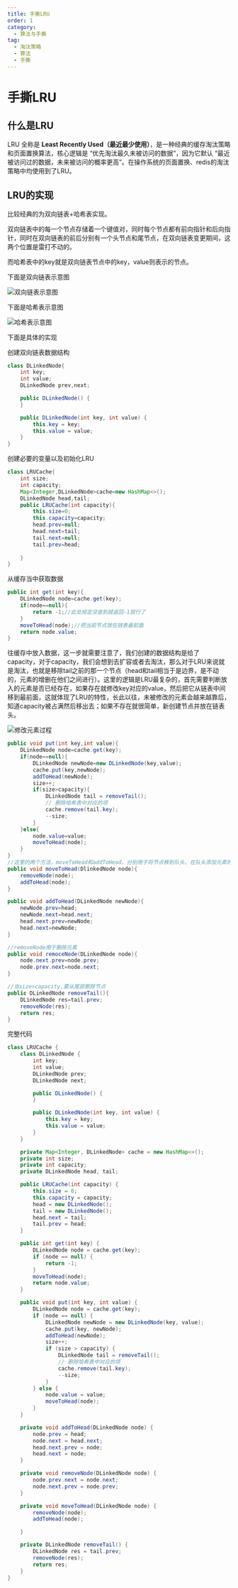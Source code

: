 ```yaml
---
title: 手撕LRU
order: 1
category:
  - 算法与手撕
tag:
  - 淘汰策略
  - 算法
  - 手撕
---
```


# 手撕LRU

## 什么是LRU

LRU 全称是 **Least Recently Used（最近最少使用）**，是一种经典的缓存淘汰策略和页面置换算法，核心逻辑是 “优先淘汰最久未被访问的数据”，因为它默认 “最近被访问过的数据，未来被访问的概率更高”。在操作系统的页面置换、redis的淘汰策略中均使用到了LRU。

## LRU的实现

比较经典的为双向链表+哈希表实现。

双向链表中的每一个节点存储着一个键值对，同时每个节点都有前向指针和后向指针，同时在双向链表的前后分别有一个头节点和尾节点，在双向链表变更期间，这两个位置是雷打不动的。

而哈希表中的key就是双向链表节点中的key，value则表示的节点。

下面是双向链表示意图

![双向链表示意图](https://typoraimagehosting.oss-cn-hangzhou.aliyuncs.com/img/image-20250919110529928.png)

下面是哈希表示意图

![哈希表示意图](https://typoraimagehosting.oss-cn-hangzhou.aliyuncs.com/img/image-20250919111652998.png)

下面是具体的实现

创建双向链表数据结构

```java
class DLinkedNode{
    int key;
    int value;
    DLinkedNode prev,next;

    public DLinkedNode() {
    }

    public DLinkedNode(int key, int value) {
        this.key = key;
        this.value = value;
    }
}
```

创建必要的变量以及初始化LRU

```java
class LRUCache{
	int size;
	int capacity;
	Map<Integer,DLinkedNode>cache=new HashMap<>();
	DLinkedNode head,tail;
	public LRUCache(int capacity){
		this.size=0;
		this.capacity=capacity;
		head.prev=null;
		head.next=tail;
		tail.next=null;
		tail.prev=head;
		
	}
}
```

从缓存当中获取数据

```java
public int get(int key){
	DLinkedNode node=cache.get(key);
    if(node==null){
		return -1;//此处规定没查到就返回-1就行了
    }
    moveToHead(node);//把当前节点放在链表最前面
    return node.value;
}
```



往缓存中放入数据，这一步就需要注意了，我们创建的数据结构是给了capacity，对于capacity，我们会想到去扩容或者去淘汰，那么对于LRU来说就是淘汰，也就是移除tail之前的那一个节点（head和tail相当于是边界，是不动的，元素的增删在他们之间进行）。这里的逻辑是LRU最复杂的，首先需要判断放入的元素是否已经存在，如果存在就修改key对应的value，然后把它从链表中间移到最前面，这就体现了LRU的特性，长此以往，未被修改的元素会越来越靠后，知道capacity被占满然后移出去；如果不存在就很简单，新创建节点并放在链表头。

![修改元素过程](https://typoraimagehosting.oss-cn-hangzhou.aliyuncs.com/img/image-20250919132356360.png)

```java
public void put(int key,int value){
    DLinkedNode node=cache.get(key);
    if(node==null){
        DLinkedNode newNode=new DLinkedNode(key,value);
        cache.put(key,newNode);
        addToHead(newNode);
        size++;
        if(size>capacity){
            DLinkedNode tail = removeTail();
            // 删除哈希表中对应的项
            cache.remove(tail.key);
            --size;
        }
    }else{
        node.value=value;
        moveToHead(node);
    }
}
//这里的两个方法，moveToHead和addToHead，分别用于将节点移到队头、在队头添加元素的情况。
public void moveToHead(DlinkedNode node){
    removeNode(node);
    addToHead(node);
}

public void addToHead(DLinkedNode newNode){
    newNode.prev=head;
    newNode.next=head.next;
    head.next.prev=newNode;
    head.next=newNode;
}

//removeNode用于删除元素
public void remoceNode(DLinkedNode node){
	node.next.prev=node.prev;
    node.prev.next=node.next;
}

//当size>capacity,要从尾部删除节点
public DLinkedNode removeTail(){
	DLinkedNode res=tail.prev;
    removeNode(res);
    return res;
}
```

完整代码

```java
class LRUCache {
    class DLinkedNode {
        int key;
        int value;
        DLinkedNode prev;
        DLinkedNode next;

        public DLinkedNode() {
        }

        public DLinkedNode(int key, int value) {
            this.key = key;
            this.value = value;
        }
    }

    private Map<Integer, DLinkedNode> cache = new HashMap<>();
    private int size;
    private int capacity;
    private DLinkedNode head, tail;

    public LRUCache(int capacity) {
        this.size = 0;
        this.capacity = capacity;
        head = new DLinkedNode();
        tail = new DLinkedNode();
        head.next = tail;
        tail.prev = head;
    }

    public int get(int key) {
        DLinkedNode node = cache.get(key);
        if (node == null) {
            return -1;
        }
        moveToHead(node);
        return node.value;
    }

    public void put(int key, int value) {
        DLinkedNode node = cache.get(key);
        if (node == null) {
            DLinkedNode newNode = new DLinkedNode(key, value);
            cache.put(key, newNode);
            addToHead(newNode);
            size++;
            if (size > capacity) {
                DLinkedNode tail = removeTail();
                // 删除哈希表中对应的项
                cache.remove(tail.key);
                --size;
            }
        } else {
            node.value = value;
            moveToHead(node);
        }
    }

    private void addToHead(DLinkedNode node) {
        node.prev = head;
        node.next = head.next;
        head.next.prev = node;
        head.next = node;
    }

    private void removeNode(DLinkedNode node) {
        node.prev.next = node.next;
        node.next.prev = node.prev;
    }

    private void moveToHead(DLinkedNode node) {
        removeNode(node);
        addToHead(node);

    }

    private DLinkedNode removeTail() {
        DLinkedNode res = tail.prev;
        removeNode(res);
        return res;
    }
}
```
